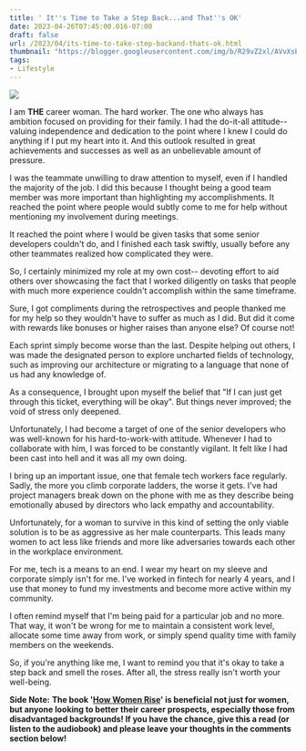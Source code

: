 ```yaml
---
title: ' It''s Time to Take a Step Back...and That''s OK'
date: 2023-04-26T07:45:00.016-07:00
draft: false
url: /2023/04/its-time-to-take-step-backand-thats-ok.html
thumbnail: "https://blogger.googleusercontent.com/img/b/R29vZ2xl/AVvXsEgUtrJpS2zE8z21HKpn_DBmoaRcg7IH91VdpXUAyjoExhxrIPWcI2q1HUpXbJGnKBRS-xoeuFWN7t4K3xJK9bLMJ5UpFQxIuGNH0KeBANHRRC6VKghxO0uFGfjSen9LNraMRHsVVAFzYxd47xm4yLA20Dd9Na-esKy5Hprp-p5oLbknQfhjPKedx5QXcQ/s320/A%20Woman's%20Guide%20to%20Creating%20Boundaries%20in%20the%20Tech%20Industry%20for%20Optimal%20Self%20Care.png"
tags: 
- Lifestyle
---
```


  

[![](https://blogger.googleusercontent.com/img/b/R29vZ2xl/AVvXsEgUtrJpS2zE8z21HKpn_DBmoaRcg7IH91VdpXUAyjoExhxrIPWcI2q1HUpXbJGnKBRS-xoeuFWN7t4K3xJK9bLMJ5UpFQxIuGNH0KeBANHRRC6VKghxO0uFGfjSen9LNraMRHsVVAFzYxd47xm4yLA20Dd9Na-esKy5Hprp-p5oLbknQfhjPKedx5QXcQ/s320/A%20Woman's%20Guide%20to%20Creating%20Boundaries%20in%20the%20Tech%20Industry%20for%20Optimal%20Self%20Care.png)](https://blogger.googleusercontent.com/img/b/R29vZ2xl/AVvXsEgUtrJpS2zE8z21HKpn_DBmoaRcg7IH91VdpXUAyjoExhxrIPWcI2q1HUpXbJGnKBRS-xoeuFWN7t4K3xJK9bLMJ5UpFQxIuGNH0KeBANHRRC6VKghxO0uFGfjSen9LNraMRHsVVAFzYxd47xm4yLA20Dd9Na-esKy5Hprp-p5oLbknQfhjPKedx5QXcQ/s940/A%20Woman's%20Guide%20to%20Creating%20Boundaries%20in%20the%20Tech%20Industry%20for%20Optimal%20Self%20Care.png)

I am **THE** career woman. The hard worker. The one who always has ambition focused on providing for their family. I had the do-it-all attitude-- valuing independence and dedication to the point where I knew I could do anything if I put my heart into it. And this outlook resulted in great achievements and successes as well as an unbelievable amount of pressure.

  

I was the teammate unwilling to draw attention to myself, even if I handled the majority of the job. I did this because I thought being a good team member was more important than highlighting my accomplishments. It reached the point where people would subtly come to me for help without mentioning my involvement during meetings.

  

It reached the point where I would be given tasks that some senior developers couldn't do, and I finished each task swiftly, usually before any other teammates realized how complicated they were.

  

So, I certainly minimized my role at my own cost-- devoting effort to aid others over showcasing the fact that I worked diligently on tasks that people with much more experience couldn't accomplish within the same timeframe.

  

Sure, I got compliments during the retrospectives and people thanked me for my help so they wouldn't have to suffer as much as I did. But did it come with rewards like bonuses or higher raises than anyone else? Of course not!

  

Each sprint simply become worse than the last. Despite helping out others, I was made the designated person to explore uncharted fields of technology, such as improving our architecture or migrating to a language that none of us had any knowledge of.

  

As a consequence, I brought upon myself the belief that "If I can just get through this ticket, everything will be okay". But things never improved; the void of stress only deepened.

  

Unfortunately, I had become a target of one of the senior developers who was well-known for his hard-to-work-with attitude. Whenever I had to collaborate with him, I was forced to be constantly vigilant. It felt like I had been cast into hell and it was all my own doing.

  

I bring up an important issue, one that female tech workers face regularly. Sadly, the more you climb corporate ladders, the worse it gets. I've had project managers break down on the phone with me as they describe being emotionally abused by directors who lack empathy and accountability.

  

Unfortunately, for a woman to survive in this kind of setting the only viable solution is to be as aggressive as her male counterparts. This leads many women to act less like friends and more like adversaries towards each other in the workplace environment.

  

For me, tech is a means to an end. I wear my heart on my sleeve and corporate simply isn't for me. I've worked in fintech for nearly 4 years, and I use that money to fund my investments and become more active within my community.

  

I often remind myself that I'm being paid for a particular job and no more. That way, it won't be wrong for me to maintain a consistent work level, allocate some time away from work, or simply spend quality time with family members on the weekends.

  

So, if you're anything like me, I want to remind you that it's okay to take a step back and smell the roses. After all, the stress really isn't worth your well-being.

  

**Side Note:** **The book '[How Women Rise](https://amzn.to/3M3qWgz)' is beneficial not just for women, but anyone looking to better their career prospects, especially those from disadvantaged backgrounds! If you have the chance, give this a read (or listen to the audiobook) and please leave your thoughts in the comments section below!**